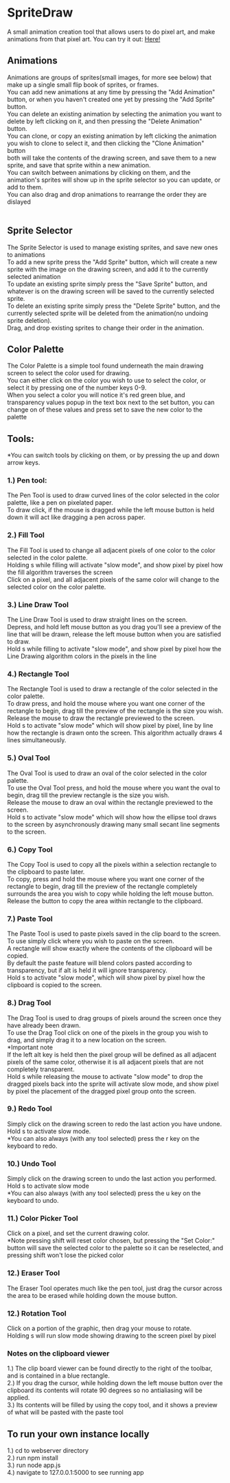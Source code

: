# SpriteDraw
A small animation creation tool that allows users to do pixel art, and make animations from that pixel art.
You can try it out: <a href="http://andrew-rubinstein.com/SpriteDraw/web">Here!</a>
<br>
<h2>Animations</h2>
Animations are groups of sprites(small images, for more see below) that make up a single small flip book of sprites, or frames.<br>
You can add new animations at any time by pressing the "Add Animation" button, or when you haven't created one yet by pressing the "Add Sprite" button.<br>
You can delete an existing animation by selecting the animation you want to delete by left clicking on it, and then pressing the "Delete Animation" button.<br>
You can clone, or copy an existing animation by left clicking the animation you wish to clone to select it, and then clicking the "Clone Animation" button<br>
both will take the contents of the drawing screen, and save them to a new sprite, and save that sprite within a new animation.<br>
You can switch between animations by clicking on them, and the animation's sprites will show up in the sprite selector so you can update, or add to them.<br>
You can also drag and drop animations to rearrange the order they are dislayed<br>
<br>
<h2>Sprite Selector</h2>
The Sprite Selector is used to manage existing sprites, and save new ones to animations<br>
To add a new sprite press the "Add Sprite" button, which will create a new sprite with the image on the drawing screen, and add it to the currently selected animation<br>
To update an existing sprite simply press the "Save Sprite" button, and whatever is on the drawing screen will be saved to the currently selected sprite.<br>
To delete an existing sprite simply press the "Delete Sprite" button, and the currently selected sprite will be deleted from the animation(no undoing sprite deletion).<br>
Drag, and drop existing sprites to change their order in the animation. 
<br>
<h2>Color Palette</h2>
The Color Palette is a simple tool found underneath the main drawing screen to select the color used for drawing.<br>
You can either click on the color you wish to use to select the color, or select it by pressing one of the number keys 0-9.<br>
When you select a color you will notice it's red green blue, and transparency values popup in the text box next to the set button,
you can change on of these values and press set to save the new color to the palette
<br>

<h2>Tools:</h2>
*You can switch tools by clicking on them, or by pressing the up and down arrow keys.

<h3>1.) Pen tool:</h3>
The Pen Tool is used to draw curved lines of the color selected in the color palette, like a pen on pixelated paper.<br>
To draw click, if the mouse is dragged while the left mouse button is held down it will act like dragging a pen across paper.
<br>
<h3>2.) Fill Tool</h3>
The Fill Tool is used to change all adjacent pixels of one color to the color selected in the color palette.<br>
Holding s while filling will activate "slow mode", and show pixel by pixel how the fill algorithm traverses the screen<br>
Click on a pixel, and all adjacent pixels of the same color will change to the selected color on the color palette.
<br>
<h3>3.) Line Draw Tool</h3>
The Line Draw Tool is used to draw straight lines on the screen.<br>
Depress, and hold left mouse button as you drag you'll see a preview of the line that will be drawn, release the left mouse button when you are satisfied to draw.<br>
Hold s while filling to activate "slow mode", and show pixel by pixel how the Line Drawing algorithm colors in the pixels in the line
<br>
<h3>4.) Rectangle Tool</h3>
The Rectangle Tool is used to draw a rectangle of the color selected in the color palette.<br>
To draw press, and hold the mouse where you want one corner of the rectangle to begin, drag till the preview of the rectangle is the size you wish.<br>
Release the mouse to draw the rectangle previewed to the screen.<br>
Hold s to activate "slow mode" which will show pixel by pixel, line by line how the rectangle is drawn onto the screen.  This algorithm actually draws 4 lines simultaneously.
<br>
<h3>5.) Oval Tool</h3>
The Oval Tool is used to draw an oval of the color selected in the color palette.<br>
To use the Oval Tool press, and hold the mouse where you want the oval to begin, drag till the preview rectangle is the size you wish.<br>
Release the mouse to draw an oval within the rectangle previewed to the screen.<br>
Hold s to activate "slow mode" which will show how the ellipse tool draws to the screen by asynchronously drawing many small secant line segments to the screen. 
<br>
<h3>6.) Copy Tool</h3>
The Copy Tool is used to copy all the pixels within a selection rectangle to the clipboard to paste later.<br>
To copy, press and hold the mouse where you want one corner of the rectangle to begin, drag till the preview of the rectangle completely surrounds the area you wish to copy while holding the left mouse button.<br>
Release the button to copy the area within rectangle to the clipboard.
<br>
<h3>7.) Paste Tool</h3>
The Paste Tool is used to paste pixels saved in the clip board to the screen.<br>
To use simply click where you wish to paste on the screen. <br>
A rectangle will show exactly where the contents of the clipboard will be copied.<br>
By default the paste feature will blend colors pasted according to transparency, but if alt is held it will ignore transparency.<br>
Hold s to activate "slow mode", which will show pixel by pixel how the clipboard is copied to the screen.
<br>
<h3>8.) Drag Tool</h3>
The Drag Tool is used to drag groups of pixels around the screen once they have already been drawn.<br>
To use the Drag Tool click on one of the pixels in the group you wish to drag, and simply drag it to a new location on the screen.<br>
*Important note<br>
If the left alt key is held then the pixel group will be defined as all adjacent pixels of the same color, otherwise it is all adjacent pixels that are not completely transparent.<br>
Hold s while releasing the mouse to activate "slow mode" to drop the dragged pixels back into the sprite will activate slow mode, and show pixel by pixel the placement of the dragged pixel group onto the screen.
<br>
<h3>9.) Redo Tool</h3>
Simply click on the drawing screen to redo the last action you have undone.<br>
Hold s to activate slow mode.<br>
*You can also always (with any tool selected) press the r key on the keyboard to redo.
<br>
<h3>10.) Undo Tool</h3>
Simply click on the drawing screen to undo the last action you performed.<br>
Hold s to activate slow mode<br>
*You can also always (with any tool selected) press the u key on the keyboard to undo.
<br>
<h3>11.) Color Picker Tool</h3>
Click on a pixel, and set the current drawing color.<br>
*Note pressing shift will reset color chosen, but pressing the "Set Color:" button will save the selected color to the palette so it can be reselected, and pressing shift won't lose the picked color<br>
<h3>12.) Eraser Tool</h3>
The Eraser Tool operates much like the pen tool, just drag the cursor across the area to be erased while holding down the mouse button.<br>
<h3>12.) Rotation Tool</h3>
Click on a portion of the graphic, then drag your mouse to rotate.<br>
Holding s will run slow mode showing drawing to the screen pixel by pixel<br>
<h3>Notes on the clipboard viewer</h3>
1.) The clip board viewer can be found directly to the right of the toolbar, and is contained in a blue rectangle.<br>
2.) If you drag the cursor, while holding down the left mouse button over the clipboard its contents will rotate 90 degrees so no antialiasing will be applied.<br>
3.) Its contents will be filled by using the copy tool, and it shows a preview of what will be pasted with the paste tool<br>
<h2>To run your own instance locally</h2>
1.) cd to webserver directory<br>
2.) run npm install<br>
3.) run node app.js<br>
4.) navigate to 127.0.0.1:5000 to see running app
